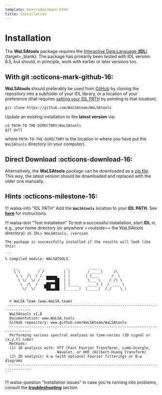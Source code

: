 ```yaml
---
template: overrides/main.html
title: Installation
---
```


# Installation

The **WaLSAtools** package requires the [Interactive Data Language (**IDL**)][3]{target=_blank}. The package has primarily been tested with IDL version 8.5, but should, in principle, work with earlier or later versions too.

## With git :octicons-mark-github-16:

**WaLSAtools** should preferably be used from [GitHub][2] by cloning the repository into a subfolder of your IDL library, or a location of your preference (that requires [setting your IDL PATH][4] by pointing to that location).

```
git clone https://github.com/WaLSAteam/WaLSAtools
```

Update an existing installation to the **latest version** via:

```
cd PATH-TO-THE-DIRECTORY/WaLSAtools
git pull
```

where `PATH-TO-THE-DIRECTORY` is the location in where you have put the `WaLSAtools` directory (in your computer).

## Direct Download :octicons-download-16:

Alternatively, the **WaLSAtools** package can be downloaded as a [zip file][5]. This way, the latest version should be downloaded and replaced with the older one manually.

## Hints :octicons-milestone-16:

!!! walsa-info "IDL PATH"
    Add the **`WaLSAtools`** location to your **IDL PATH**. See [**here**][4] for instructions.

!!! walsa-test "Test installation"
    To test a successful installation, start **IDL** in, e.g., your home directory (or anywhere ==outside== the WaLSAtools directory):
    ```sh
    IDL> WaLSAtools, /version
    ```

    The package is successfully installed if the results will look like this:

    ```
    % Compiled module: WALSATOOLS.

        __          __          _          _____
        \ \        / /         | |        / ____|     /\
         \ \  /\  / /  ▄▄▄▄▄   | |       | (___      /  \
          \ \/  \/ /   ▀▀▀▀██  | |        \___ \    / /\ \
           \  /\  /   ▄██▀▀██  | |____    ____) |  / ____ \
            \/  \/    ▀██▄▄██  |______|  |_____/  /_/    \_\


      © WaLSA Team (www.WaLSA.team)
     ---------------------------------------------------------------------------------
      WaLSAtools v1.0
      Documentation: www.WaLSA.tools
      GitHub repository: www.github.com/WaLSAteam/WaLSAtools
     ---------------------------------------------------------------------------------
      Performing various spectral analyses on time-series (1D signal or [x,y,t] cube)
      Methods:
      (1) 1D analysis with: FFT (Fast Fourier Transform), Lomb-Scargle,
                            Wavelet, or HHT (Hilbert-Huang Transform)
      (2) 2D analysis: k-ω (with optional Fourier filtering) or B-ω diagrams
     ---------------------------------------------------------------------------------
    ```

!!! walsa-question "Installation issues"
    In case you're running into problems, consult the [**troubleshooting**][1] section.

<br>

  [1]: troubleshooting.md
  [2]: https://github.com/WaLSAteam/WaLSAtools
  [3]: https://www.l3harrisgeospatial.com/Software-Technology/IDL
  [4]: setting-idl-path.md
  [5]: https://github.com/WaLSAteam/WaLSAtools/zipball/master/
  